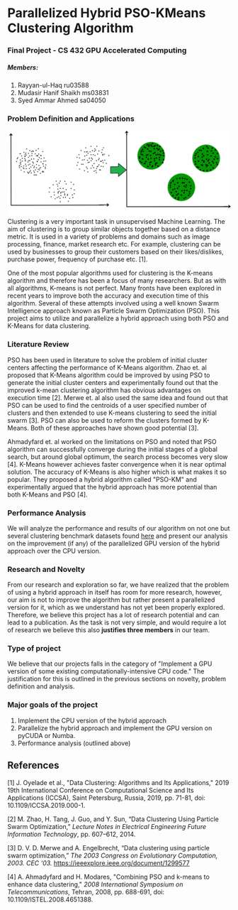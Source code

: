 
# Parallelized Hybrid PSO-KMeans Clustering Algorithm 
### Final Project - CS 432 GPU Accelerated Computing
##### Members:
1. Rayyan-ul-Haq ru03588
2. Mudasir Hanif Shaikh ms03831
3. Syed Ammar Ahmed sa04050

### Problem Definition and Applications
![Clustering](merge3cluster.jpg)
Clustering is a very important task in unsupervised Machine Learning. The aim of clustering is to group similar objects together based on a distance metric. It is used in a variety of problems and domains such as image processing, finance, market research etc. For example, clustering can be used by businesses to group their customers based on their likes/dislikes, purchase power, frequency of purchase etc. [1].

One of the most popular algorithms used for clustering is the K-means algorithm and therefore has been a focus of many researchers. But as with all algorithms, K-means is not perfect. Many fronts have been explored in recent years to improve both the accuracy and execution time of this algorithm. Several of these attempts involved using a well known Swarm Intelligence approach known as Particle Swarm Optimization (PSO). This project aims to utilize and parallelize a hybrid approach using both PSO and K-Means for data clustering. 


### Literature Review
PSO has been used in literature to solve the problem of initial cluster centers affecting the performance of K-Means algorithm. Zhao et. al proposed that K-Means algorithm could be improved by using PSO to generate the initial cluster centers and experimentally found out that the improved k-mean clustering algorithm has obvious advantages on execution time [2]. Merwe et. al also used the same idea and found out that PSO can be used to find the centroids of a user specified number of clusters and then extended to use K-means clustering to seed the initial swarm [3]. PSO can also be used to reform the clusters formed by K-Means. Both of these approaches have shown good potential [3]. 

Ahmadyfard et. al worked on the limitations on PSO and noted that PSO algorithm can successfully converge during the initial stages of a global search, but around global optimum, the search process becomes very slow [4]. K-Means however achieves faster convergence when it is near optimal solution. The accuracy of K-Means is also higher which is what makes it so popular. They proposed a hybrid algorithm called "PSO-KM" and experimentally argued that the hybrid approach has more potential than both K-Means and PSO [4]. 

### Performance Analysis
We will analyze the performance and results of our algorithm on not one but several clustering benchmark datasets found [here](http://cs.joensuu.fi/sipu/datasets/) and present our analysis on the improvement (if any) of the parallelized GPU version of the hybrid approach over the CPU version. 

### Research and Novelty
From our research and exploration so far, we have realized that the problem of using a hybrid approach in itself has room for more research, however, our aim is not to improve the algorithm but rather present a parallelized version for it, which as we understand has not yet been properly explored. Therefore, we believe this project has a lot of research potential and can lead to a publication. As the task is not very simple, and would require a lot of research we believe this also **justifies three members** in our team.

### Type of project
We believe that our projects falls in the category of "Implement a GPU version of some existing computationally-intensive CPU code." The justification for this is outlined in the previous sections on novelty, problem definition and analysis.

### Major goals of the project
1. Implement the CPU version of the hybrid approach
2. Parallelize the hybrid approach and implement the GPU version on pyCUDA or Numba.
3. Performance analysis (outlined above)

## References
[1] J. Oyelade et al., "Data Clustering: Algorithms and Its Applications," 2019 19th International Conference on Computational Science and Its Applications (ICCSA), Saint Petersburg, Russia, 2019, pp. 71-81, doi: 10.1109/ICCSA.2019.000-1.

[2] M. Zhao, H. Tang, J. Guo, and Y. Sun, “Data Clustering Using Particle Swarm Optimization,” _Lecture Notes in Electrical Engineering Future Information Technology_, pp. 607–612, 2014.

[3] D. V. D. Merwe and A. Engelbrecht, “Data clustering using particle swarm optimization,” _The 2003 Congress on Evolutionary Computation, 2003. CEC '03._ https://ieeexplore.ieee.org/document/1299577

[4] A. Ahmadyfard and H. Modares, "Combining PSO and k-means to enhance data clustering," _2008 International Symposium on Telecommunications_, Tehran, 2008, pp. 688-691, doi: 10.1109/ISTEL.2008.4651388.
